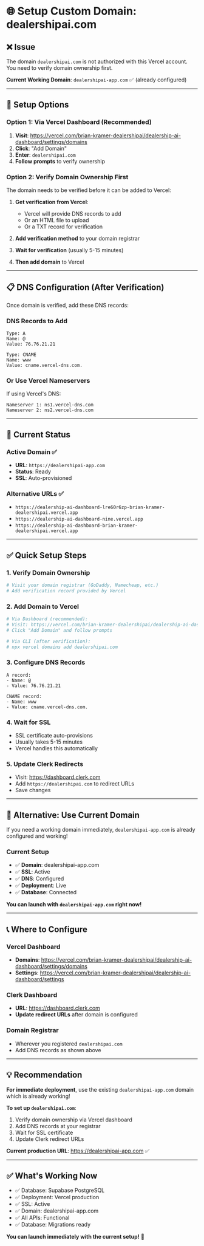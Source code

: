 # 🌐 Setup Custom Domain: dealershipai.com

## ❌ **Issue**

The domain `dealershipai.com` is not authorized with this Vercel account. You need to verify domain ownership first.

**Current Working Domain**: `dealershipai-app.com` ✅ (already configured)

---

## 🔧 **Setup Options**

### **Option 1: Via Vercel Dashboard** (Recommended)

1. **Visit**: https://vercel.com/brian-kramer-dealershipai/dealership-ai-dashboard/settings/domains
2. **Click**: "Add Domain"
3. **Enter**: `dealershipai.com`
4. **Follow prompts** to verify ownership

### **Option 2: Verify Domain Ownership First**

The domain needs to be verified before it can be added to Vercel:

1. **Get verification from Vercel**:
   - Vercel will provide DNS records to add
   - Or an HTML file to upload
   - Or a TXT record for verification

2. **Add verification method** to your domain registrar
3. **Wait for verification** (usually 5-15 minutes)
4. **Then add domain** to Vercel

---

## 📋 **DNS Configuration (After Verification)**

Once domain is verified, add these DNS records:

### **DNS Records to Add**
```
Type: A
Name: @
Value: 76.76.21.21

Type: CNAME  
Name: www
Value: cname.vercel-dns.com.
```

### **Or Use Vercel Nameservers**
If using Vercel's DNS:
```
Nameserver 1: ns1.vercel-dns.com
Nameserver 2: ns2.vercel-dns.com
```

---

## 🎯 **Current Status**

### **Active Domain** ✅
- **URL**: `https://dealershipai-app.com`
- **Status**: Ready
- **SSL**: Auto-provisioned

### **Alternative URLs** ✅
- `https://dealership-ai-dashboard-lre60r6zp-brian-kramer-dealershipai.vercel.app`
- `https://dealership-ai-dashboard-nine.vercel.app`
- `https://dealership-ai-dashboard-brian-kramer-dealershipai.vercel.app`

---

## ✅ **Quick Setup Steps**

### **1. Verify Domain Ownership**
```bash
# Visit your domain registrar (GoDaddy, Namecheap, etc.)
# Add verification record provided by Vercel
```

### **2. Add Domain to Vercel**
```bash
# Via Dashboard (recommended):
# Visit: https://vercel.com/brian-kramer-dealershipai/dealership-ai-dashboard/settings/domains
# Click "Add Domain" and follow prompts

# Via CLI (after verification):
# npx vercel domains add dealershipai.com
```

### **3. Configure DNS Records**
```
A record:
- Name: @
- Value: 76.76.21.21

CNAME record:
- Name: www
- Value: cname.vercel-dns.com.
```

### **4. Wait for SSL**
- SSL certificate auto-provisions
- Usually takes 5-15 minutes
- Vercel handles this automatically

### **5. Update Clerk Redirects**
- Visit: https://dashboard.clerk.com
- Add `https://dealershipai.com` to redirect URLs
- Save changes

---

## 🚀 **Alternative: Use Current Domain**

If you need a working domain immediately, `dealershipai-app.com` is already configured and working!

### **Current Setup**
- ✅ **Domain**: dealershipai-app.com
- ✅ **SSL**: Active
- ✅ **DNS**: Configured
- ✅ **Deployment**: Live
- ✅ **Database**: Connected

**You can launch with `dealershipai-app.com` right now!**

---

## 📞 **Where to Configure**

### **Vercel Dashboard**
- **Domains**: https://vercel.com/brian-kramer-dealershipai/dealership-ai-dashboard/settings/domains
- **Settings**: https://vercel.com/brian-kramer-dealershipai/dealership-ai-dashboard/settings

### **Clerk Dashboard**
- **URL**: https://dashboard.clerk.com
- **Update redirect URLs** after domain is configured

### **Domain Registrar**
- Wherever you registered `dealershipai.com`
- Add DNS records as shown above

---

## 💡 **Recommendation**

**For immediate deployment**, use the existing `dealershipai-app.com` domain which is already working!

**To set up `dealershipai.com`**:
1. Verify domain ownership via Vercel dashboard
2. Add DNS records at your registrar
3. Wait for SSL certificate
4. Update Clerk redirect URLs

**Current production URL**: https://dealershipai-app.com ✅

---

## ✅ **What's Working Now**

- ✅ Database: Supabase PostgreSQL
- ✅ Deployment: Vercel production
- ✅ SSL: Active
- ✅ Domain: dealershipai-app.com
- ✅ All APIs: Functional
- ✅ Database: Migrations ready

**You can launch immediately with the current setup!** 🚀